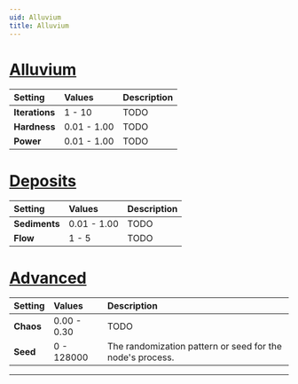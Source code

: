 ```yaml
---
uid: Alluvium
title: Alluvium
---
```


# [Alluvium](#tab/tabid-a)
| Setting            | Values       | Description                                               |
| :----------------- | :----------- | :-------------------------------------------------------- |
| **Iterations** | 1 - 10      | TODO                                                     |
| **Hardness**   | 0.01 - 1.00 | TODO                                                     |
| **Power**      | 0.01 - 1.00 | TODO                                                     |

# [Deposits](#tab/tabid-b)
| Setting            | Values       | Description                                               |
| :----------------- | :----------- | :-------------------------------------------------------- |
| **Sediments**  | 0.01 - 1.00 | TODO                                                     |
| **Flow**       | 1 - 5       | TODO                                                     |

# [Advanced](#tab/tabid-c)
| Setting            | Values       | Description                                               |
| :----------------- | :----------- | :-------------------------------------------------------- |
| **Chaos**      | 0.00 - 0.30 | TODO                                                     |
| **Seed**       | 0 - 128000  | The randomization pattern or seed for the node's process. |




***

<!--examples-->
